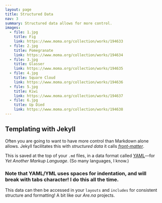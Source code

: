 ```yaml
---
layout: page
title: Structured Data
nav: 3
summary: Structured data allows for more control.
images:
  - file: 1.jpg
    title: Fig
    link: https://www.moma.org/collection/works/194633
  - file: 2.jpg
    title: Pomegranate
    link: https://www.moma.org/collection/works/194634
  - file: 3.jpg
    title: Glasser
    link: https://www.moma.org/collection/works/194635
  - file: 4.jpg
    title: Square Cloud
    link: https://www.moma.org/collection/works/194636
  - file: 5.jpg
    title: Kiwi
    link: https://www.moma.org/collection/works/194637
  - file: 6.jpg
    title: Up Died
    link: https://www.moma.org/collection/works/194638
---
```


## Templating with Jekyll

Often you are going to want to have more control than Markdown alone allows. Jekyll facilitates this with *structured data* it calls *[front-matter](https://jekyllrb.com/docs/front-matter/)*.

This is saved at the top of your `.md` files, in a data format called [YAML](https://en.wikipedia.org/wiki/YAML)—for *Yet Another Markup Language*. (So many languages, I know.)

### Note that YAML/YML uses spaces for indentation, and will break with tabs character! I do this all the time.

This data can then be accessed in your `layouts` and `includes` for consistent structure and formatting! A bit like our *Are.na* projects.
